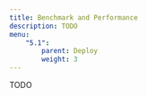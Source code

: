 ```yaml
---
title: Benchmark and Performance
description: TODO
menu:
    "5.1":
        parent: Deploy
        weight: 3
---
```


TODO
